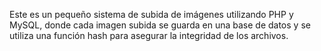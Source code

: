 Este es un pequeño sistema de subida de imágenes utilizando PHP y MySQL, donde cada imagen subida se guarda en una base de datos y se utiliza una función hash para asegurar la integridad de los archivos.
